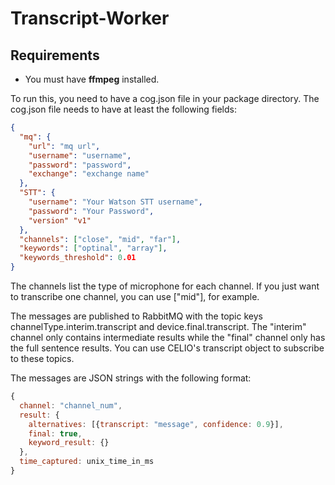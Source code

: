 # Transcript-Worker

## Requirements
* You must have **ffmpeg** installed.

To run this, you need to have a cog.json file in your package directory.
The cog.json file needs to have at least the following fields:
```json
{
  "mq": {
    "url": "mq url",
    "username": "username",
    "password": "password",
    "exchange": "exchange name"
  },
  "STT": {
    "username": "Your Watson STT username",
    "password": "Your Password",
    "version" "v1"
  },
  "channels": ["close", "mid", "far"],
  "keywords": ["optinal", "array"],
  "keywords_threshold": 0.01
}
```
The channels list the type of microphone for each channel.
If you just want to transcribe one channel, you can use ["mid"], for example.

The messages are published to RabbitMQ with the topic keys channelType.interim.transcript and device.final.transcript.
The "interim" channel only contains intermediate results while the "final" channel only has the full sentence results.
You can use CELIO's transcript object to subscribe to these topics.

The messages are JSON strings with the following format:
```javascript
{
  channel: "channel_num",
  result: {
    alternatives: [{transcript: "message", confidence: 0.9}],
    final: true,
    keyword_result: {}
  },
  time_captured: unix_time_in_ms
}
```
